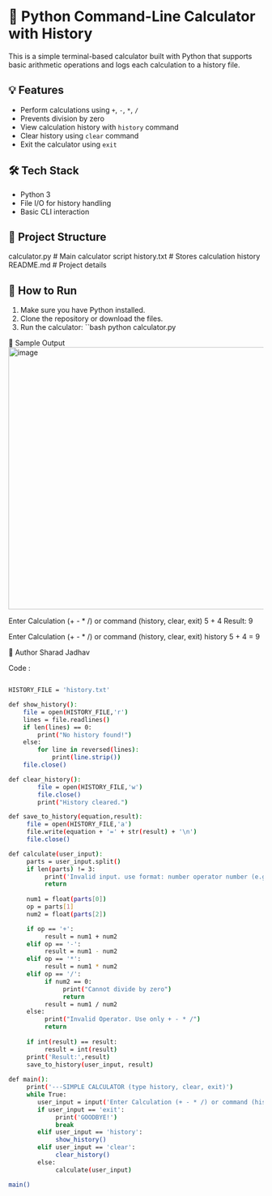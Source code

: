 # 🧮 Python Command-Line Calculator with History

This is a simple terminal-based calculator built with Python that supports basic arithmetic operations and logs each calculation to a history file.

## 💡 Features
- Perform calculations using `+`, `-`, `*`, `/`
- Prevents division by zero
- View calculation history with `history` command
- Clear history using `clear` command
- Exit the calculator using `exit`

## 🛠️ Tech Stack
- Python 3
- File I/O for history handling
- Basic CLI interaction

## 📂 Project Structure
calculator.py # Main calculator script
history.txt # Stores calculation history
README.md # Project details


## 🚀 How to Run
1. Make sure you have Python installed.
2. Clone the repository or download the files.
3. Run the calculator:
``bash
python calculator.py

📸 Sample Output
<img width="905" height="518" alt="image" src="https://github.com/user-attachments/assets/cea3a9ec-7420-4b30-a960-33fdae7701d0" />


Enter Calculation (+ - * /) or command (history, clear, exit) 5 + 4
Result: 9

Enter Calculation (+ - * /) or command (history, clear, exit) history
5 + 4 = 9


📌 Author
Sharad Jadhav


Code :


```bash

HISTORY_FILE = 'history.txt'

def show_history():
    file = open(HISTORY_FILE,'r')
    lines = file.readlines()
    if len(lines) == 0:
        print("No history found!")
    else:
        for line in reversed(lines):
            print(line.strip())
    file.close() 

def clear_history():
        file = open(HISTORY_FILE,'w')
        file.close()
        print("History cleared.")

def save_to_history(equation,result):
     file = open(HISTORY_FILE,'a')
     file.write(equation + '=' + str(result) + '\n')
     file.close()

def calculate(user_input):
     parts = user_input.split()
     if len(parts) != 3:
          print('Invalid input. use format: number operator number (e.g 8 + 8)')
          return
     
     num1 = float(parts[0])
     op = parts[1]
     num2 = float(parts[2])

     if op == '+':
          result = num1 + num2
     elif op == '-':
          result = num1 - num2
     elif op == '*':
          result = num1 * num2
     elif op == '/':
          if num2 == 0:
               print("Cannot divide by zero")
               return
          result = num1 / num2    
     else:
          print("Invalid Operator. Use only + - * /")
          return
     
     if int(result) == result:
          result = int(result)
     print('Result:',result)
     save_to_history(user_input, result)
    
def main():
     print('---SIMPLE CALCULATOR (type history, clear, exit)')
     while True:
        user_input = input('Enter Calculation (+ - * /) or command (history, clear, exit)')
        if user_input == 'exit':
             print('GOODBYE!')
             break
        elif user_input == 'history':
             show_history()
        elif user_input == 'clear':
             clear_history()
        else:
             calculate(user_input)

main()


